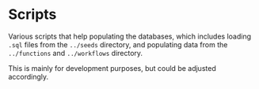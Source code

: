 # Scripts

Various scripts that help populating the databases, which includes loading `.sql` files from the `../seeds` directory, and populating data from the `../functions` and `../workflows` directory.

This is mainly for development purposes, but could be adjusted accordingly.